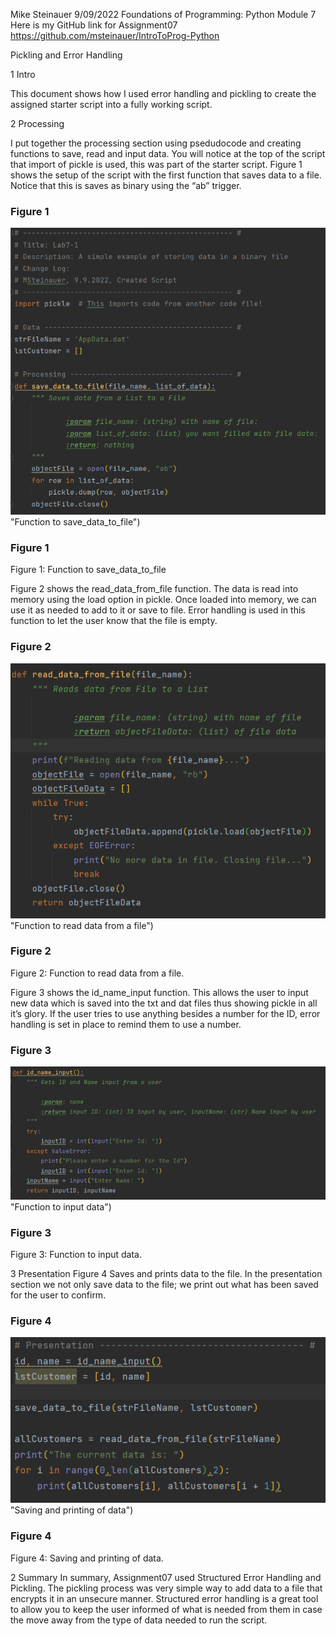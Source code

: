 Mike Steinauer
9/09/2022
Foundations of Programming: Python
Module 7
Here is my GitHub link for Assignment07
https://github.com/msteinauer/IntroToProg-Python

Pickling and Error Handling

1	Intro

This document shows how I used error handling and pickling to create the assigned starter script into a fully working script.

2	Processing

I put together the processing section using psedudocode and creating functions to save, read and input data.  You will notice at the top of the script that import of pickle is used, this was part of the starter script.
Figure 1 shows the setup of the script with the first function that saves data to a file.  Notice that this is saves as binary using the “ab” trigger.

### Figure 1
 ![Function to save_data_to_file](https://github.com/msteinauer/IntroToProg-Python-Module7/blob/main/docs/Figure1.png) 
 "Function to save_data_to_file")
 ### Figure 1
Figure 1: Function to save_data_to_file

Figure 2 shows the read_data_from_file function. The data is read into memory using the load option in pickle.  Once loaded into memory, we can use it as needed to add to it or save to file. Error handling is used in this function to let the user know that the file is empty.

 ### Figure 2
 ![Function to read data from a file](https://github.com/msteinauer/IntroToProg-Python-Module7/blob/main/docs/Figure2.png) 
 "Function to read data from a file")
 ### Figure 2
Figure 2: Function to read data from a file.

Figure 3 shows the id_name_input function. This allows the user to input new data which is saved into the txt and dat files thus showing pickle in all it’s glory.  If the user tries to use anything besides a number for the ID, error handling is set in place to remind them to use a number.
### Figure 3
 ![Function to input data](https://github.com/msteinauer/IntroToProg-Python-Module7/blob/main/docs/Figure3.png) 
 "Function to input data")
 ### Figure 3
 
Figure 3: Function to input data.


3	Presentation
Figure 4 Saves and prints data to the file. In the presentation section we not only save data to the file; we print out what has been saved for the user to confirm. 
### Figure 4
 ![Saving and printing of data](https://github.com/msteinauer/IntroToProg-Python-Module7/blob/main/docs/Figure4.png) 
 "Saving and printing of data")
 ### Figure 4

 
Figure 4: Saving and printing of data.
 
2	Summary
In summary, Assignment07 used Structured Error Handling and Pickling.
The pickling process was very simple way to add data to a file that encrypts it in an unsecure manner. Structured error handling is a great tool to allow you to keep the user informed of what is needed from them in case the move away from the type of data needed to run the script.
